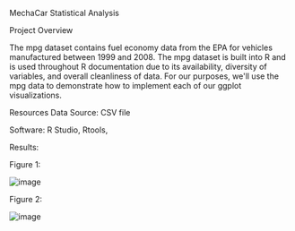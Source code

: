 MechaCar Statistical Analysis

Project Overview

The mpg dataset contains fuel economy data from the EPA for vehicles manufactured between 1999 and 2008. The mpg dataset is built into R and is used throughout R documentation due to its availability, diversity of variables, and overall cleanliness of data. For our purposes, we'll use the mpg data to demonstrate how to implement each of our ggplot visualizations.




Resources
Data Source: CSV file

Software: R Studio, Rtools, 




Results:

Figure 1:

![image](https://user-images.githubusercontent.com/101227930/182324041-6d186b6b-cfe9-43cc-b7a5-ecdb0c9a1d6e.png)

Figure 2:

![image](https://user-images.githubusercontent.com/101227930/182332034-4f60fc1d-6e9d-43f3-9da1-c97d5d1570d0.png)

